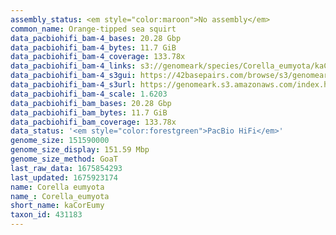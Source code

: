 ```yaml
---
assembly_status: <em style="color:maroon">No assembly</em>
common_name: Orange-tipped sea squirt
data_pacbiohifi_bam-4_bases: 20.28 Gbp
data_pacbiohifi_bam-4_bytes: 11.7 GiB
data_pacbiohifi_bam-4_coverage: 133.78x
data_pacbiohifi_bam-4_links: s3://genomeark/species/Corella_eumyota/kaCorEumy4/genomic_data/pacbio_hifi/<br>
data_pacbiohifi_bam-4_s3gui: https://42basepairs.com/browse/s3/genomeark/species/Corella_eumyota/kaCorEumy4/genomic_data/pacbio_hifi/
data_pacbiohifi_bam-4_s3url: https://genomeark.s3.amazonaws.com/index.html?prefix=species/Corella_eumyota/kaCorEumy4/genomic_data/pacbio_hifi/
data_pacbiohifi_bam-4_scale: 1.6203
data_pacbiohifi_bam_bases: 20.28 Gbp
data_pacbiohifi_bam_bytes: 11.7 GiB
data_pacbiohifi_bam_coverage: 133.78x
data_status: '<em style="color:forestgreen">PacBio HiFi</em>'
genome_size: 151590000
genome_size_display: 151.59 Mbp
genome_size_method: GoaT
last_raw_data: 1675854293
last_updated: 1675923174
name: Corella eumyota
name_: Corella_eumyota
short_name: kaCorEumy
taxon_id: 431183
---
```

